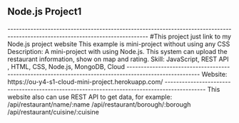 <h2>Node.js Project1 </h2>
-------------------------------------------------------------------------------------------------------------------------------
#This project just link to my Node.js project website
This example is mini-project without using any CSS Description:
A mini-project with using Node.js. This system can upload the restaurant information, show on map and rating.
Skill:  JavaScript, REST API , HTML, CSS, Node.js, MongoDB, Cloud
-------------------------------------------------------------------------------------------------------
Website: https://ou-y4-s1-cloud-mini-project.herokuapp.com/
--------------------------------------------------------------------------------------------
This website also can use REST API to get data, for example:
/api/restaurant/name/:name
/api/restaurant/borough/:borough
/api/restaurant/cuisine/:cuisine
